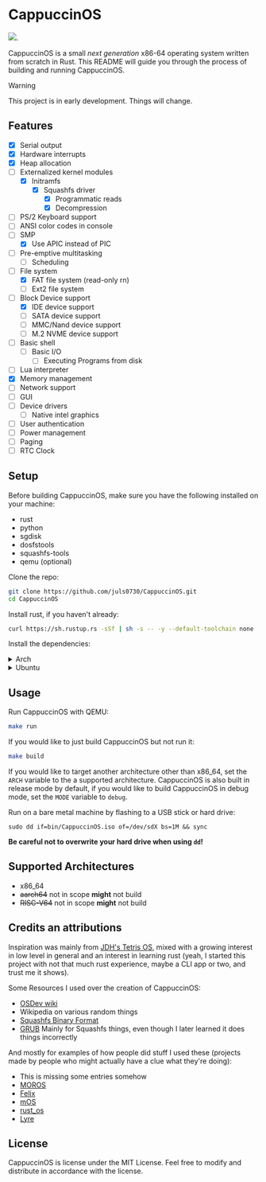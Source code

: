 # CappuccinOS

<!--
    Use Tokei instead of a custom loc count, tokei and my custom loc count seem to disagree by 30-100 lines but I suspect tokei to be more accurate than cloc
    ![LOC](https://img.shields.io/endpoint?url=https://gist.githubusercontent.com/juls0730/c16f26c4c5ab7f613fe758c913f9e71f/raw/cappuccinos-loc.json)
-->

[![](https://tokei.rs/b1/github/juls0730/CappuccinOS?category=code&type=Rust)](https://github.com/juls0730/CappuccinOS).

CappuccinOS is a small _next generation_ x86-64 operating system written from scratch in Rust. This README will guide you through the process of building and running CappuccinOS.

> [!WARNING]
> This project is in early development. Things will change.

## Features

- [x] Serial output
- [x] Hardware interrupts
- [x] Heap allocation
- [ ] Externalized kernel modules
  - [x] Initramfs
    - [x] Squashfs driver
      - [x] Programmatic reads
      - [x] Decompression
- [ ] PS/2 Keyboard support
- [ ] ANSI color codes in console
- [ ] SMP
  - [x] Use APIC instead of PIC
- [ ] Pre-emptive multitasking
  - [ ] Scheduling
- [ ] File system
  - [x] FAT file system (read-only rn)
  - [ ] Ext2 file system
- [ ] Block Device support
  - [x] IDE device support
  - [ ] SATA device support
  - [ ] MMC/Nand device support
  - [ ] M.2 NVME device support
- [ ] Basic shell
  - [ ] Basic I/O
    - [ ] Executing Programs from disk
- [ ] Lua interpreter
- [x] Memory management
- [ ] Network support
- [ ] GUI
- [ ] Device drivers
  - [ ] Native intel graphics
- [ ] User authentication
- [ ] Power management
- [ ] Paging
- [ ] RTC Clock

## Setup

Before building CappuccinOS, make sure you have the following installed on your machine:

- rust
- python
- sgdisk
- dosfstools
- squashfs-tools
- qemu (optional)

Clone the repo:

```BASH
git clone https://github.com/juls0730/CappuccinOS.git
cd CappuccinOS
```

Install rust, if you haven't already:

```BASH
curl https://sh.rustup.rs -sSf | sh -s -- -y --default-toolchain none
```

Install the dependencies:

<details>
    <summary>Arch</summary>

    sudo pacman -S gptfdisk dosfstools squashfs-tools python
    # Optionally
    sudo pacman -S qemu-system-x86

</details>

<details>
    <summary>Ubuntu</summary>
    # Python should be installed by default, and if it's not, make an issue or a PR and I'll fix it

    sudo apt install gdisk dosfstools squashfs-tools
    # Optionally
    sudo apt install qemu

</details>

## Usage

Run CappuccinOS with QEMU:

```BASH
make run
```

If you would like to just build CappuccinOS but not run it:

```BASH
make build
```

If you would like to target another architecture other than x86_64, set the `ARCH` variable to the a supported architecture. CappuccinOS is also built in release mode by default, if you would like to build CappuccinOS in debug mode, set the `MODE` variable to `debug`.

Run on a bare metal machine by flashing to a USB stick or hard drive:

```
sudo dd if=bin/CappuccinOS.iso of=/dev/sdX bs=1M && sync
```

**Be careful not to overwrite your hard drive when using `dd`!**

## Supported Architectures

- x86_64
- ~~aarch64~~ not in scope **might** not build
- ~~RISC-V64~~ not in scope **might** not build

## Credits an attributions

Inspiration was mainly from [JDH's Tetris OS](https://www.youtube.com/watch?v=FaILnmUYS_U), mixed with a growing interest in low level in general and an interest in learning rust (yeah, I started this project with not that much rust experience, maybe a CLI app or two, and trust me it shows).

Some Resources I used over the creation of CappuccinOS:

- [OSDev wiki](https://wiki.osdev.org)
- Wikipedia on various random things
- [Squashfs Binary Format](https://dr-emann.github.io/squashfs/squashfs.html)
- [GRUB](https://www.gnu.org/software/grub/grub-download.html) Mainly for Squashfs things, even though I later learned it does things incorrectly

And mostly for examples of how people did stuff I used these (projects made by people who might actually have a clue what they're doing):

- This is missing some entries somehow
- [MOROS](https://github.com/vinc/moros)
- [Felix](https://github.com/mrgian/felix)
- [mOS](https://github.com/Moldytzu/mOS)
- [rust_os](https://github.com/thepowersgang/rust_os/tree/master)
- [Lyre](https://github.com/Lyre-OS/klyre)

## License

CappuccinOS is license under the MIT License. Feel free to modify and distribute in accordance with the license.
